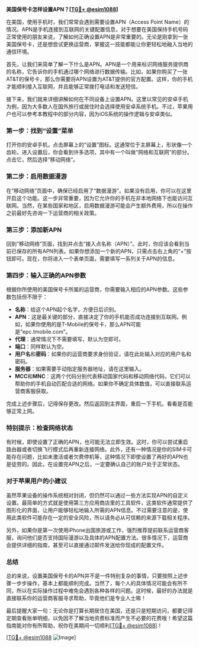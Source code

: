 **美国保号卡怎样设置APN？[[TG💪+ @esim1088](https://t.me/s/esim1088)]**

在美国，使用手机时，我们常常会遇到需要设置APN（Access Point Name）的情况。APN是手机连接到互联网的关键配置信息，对于想要在美国保持手机号码正常使用的朋友来说，了解如何正确设置APN是非常重要的。无论是刚拿到一张美国保号卡，还是想尝试更换运营商，掌握这一技能都能让你更轻松地融入当地的通信环境。

首先，让我们来简单了解一下什么是APN。APN是一个用来标识网络服务提供商的名称，它告诉你的手机通过哪个网络进行数据传输。比如，如果你购买了一张AT&T的保号卡，那么你需要将APN设置为AT&T提供的官方配置。这样，你的手机才能顺利接入互联网，并且能够正常拨打电话和发送短信。

接下来，我们就来详细讲解如何在不同设备上设置APN。这里以常见的安卓手机为例，因为大多数人在国外旅行或居住时会选择使用安卓系统手机。不过，苹果用户也可以参考本教程中的部分内容，因为iOS系统的操作逻辑与安卓类似。

### 第一步：找到“设置”菜单

打开你的安卓手机，点击屏幕上的“设置”图标。这通常位于主屏幕上，形状像一个齿轮。进入设置后，你会看到许多选项，其中有一个叫做“网络和互联网”的部分。点击它，然后选择“移动网络”。

### 第二步：启用数据漫游

在“移动网络”页面中，确保已经启用了“数据漫游”。如果没有启用，你可以在这里开启这个功能。这一步非常重要，因为它允许你的手机在非本地网络下也能访问互联网。当然，在某些国家和地区，启用数据漫游可能会产生额外费用，所以在操作之前最好先咨询一下运营商的相关政策。

### 第三步：添加新APN

回到“移动网络”页面，找到并点击“接入点名称（APN）”。此时，你应该会看到当前已保存的所有APN列表。如果你想添加一个新的APN，只需点击右上角的“+”按钮即可。现在，你将进入一个表单页面，需要填写一系列关于APN的信息。

### 第四步：输入正确的APN参数

根据你所使用的美国保号卡所属的运营商，你需要输入相应的APN参数。这些参数包括但不限于：

- **名称**：给这个APN起个名字，方便日后识别。
- **APN**：这是最关键的部分，直接决定了你的手机能否成功连接到互联网。例如，如果你使用的是T-Mobile的保号卡，那么APN可能是“epc.tmobile.com”。
- **代理**：通常情况下不需要填写，默认为空即可。
- **端口**：同样默认为空。
- **用户名**和**密码**：如果你的运营商要求身份验证，请在此处输入对应的用户名和密码。
- **服务器**：如果需要手动指定服务器地址，请在这里输入。
- **MCC**和**MNC**：这两个代码分别代表移动国家代码和移动网络代码，它们可以帮助你的手机自动匹配合适的网络。如果你不确定具体数值，可以直接联系运营商客服获取。

完成上述步骤后，记得保存更改。然后返回到主界面，重启一下手机，看看是否能够正常上网。

### 特别提示：检查网络状态

有时候，即使设置了正确的APN，也可能无法立即生效。这时，你可以尝试重启路由器或者切换飞行模式后再重新连接网络。此外，还有一种情况是你的SIM卡可能存在问题，比如未激活或者欠费停机等，这种情况下即使设置了再好的APN也是徒劳的。因此，在设置完APN之后，一定要确认自己的账户处于正常状态。

### 对于苹果用户的小建议

虽然苹果设备的操作系统相对封闭，但仍然可以通过一些方法实现APN的自定义设置。最简单的方式就是使用第三方应用商店里的工具软件，这类软件通常提供了图形化的界面，让用户能够轻松地输入所需的APN信息。不过需要注意的是，使用此类软件可能存在一定的安全风险，所以请务必从可信赖的来源下载相关程序。

另外，如果你是第一次使用iPhone出国旅游或工作，强烈推荐提前联系运营商客服，询问他们是否支持国际漫游以及具体的APN配置方法。很多情况下，运营商会提供详细的指南，甚至可以直接通过邮件发送给你现成的配置文件。

### 总结

总的来说，设置美国保号卡的APN并不是一件特别复杂的事情，只要按照上述步骤一步步操作，基本上都能顺利完成。当然了，每个人的具体情况可能会有所不同，所以在实际操作过程中难免会遇到各种各样的问题。这时候，最好的办法就是直接联系你的运营商客服寻求帮助，毕竟他们是专业人士嘛！

最后提醒大家一句：无论你是打算长期居住在美国，还是只是短期访问，都要记得定期查看账单明细，以免因不了解当地资费标准而产生不必要的花费哦！希望这篇指南能对你有所帮助，祝你在美期间一切顺利[[TG💪+ @esim1088](https://t.me/s/esim1088)]！

[[TG💪+ @esim1088](https://t.me/s/esim1088) ![Image](https://i.postimg.cc/4NQfJmqS/Snipaste-2025-05-13-00-14-12.png)]